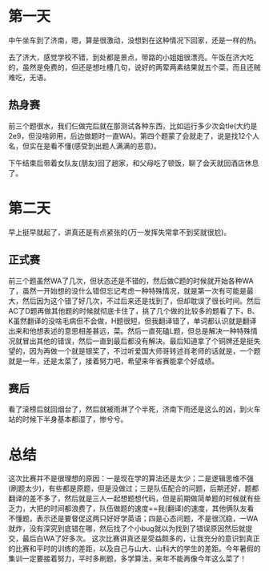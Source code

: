 # 第一天
  中午坐车到了济南，嗯，算是很激动，没想到在这种情况下回家，还是一样的热。


  去了济大，感觉学校不错，到处都是景点，带路的小姐姐很漂亮。午饭在济大吃的，虽然是免费的，但还是想吐槽几句，说好的两荤两素结果就五个菜，而且还贼难吃，无语。


## 热身赛
  前三个题很水，我们仨做完后就在那测试各种东西，比如运行多少次会tle(大约是2e9，但没啥卵用，后边做题时一直WA)。第四个题蒙了会就走了，说是找12个人名，但实在是看不懂(感受到出题人满满的恶意)。


  下午结束后带着女队友(朋友)回了趟家，和父母吃了顿饭，聊了会天就回酒店休息了。


# 第二天
  早上挺早就起了，讲真还是有点紧张的(万一发挥失常拿不到奖就很尬)。

  
## 正式赛
  前三个题虽然WA了几次，但状态还是不错的，然后做C题的时候就开始各种WA了，虽然一开始想的没什么错但忘记考虑一种特殊情况，就是第一次有可能是最大，然后因为这个错了好几次，不过后来还是找到了，但却耽误了很长时间。然后AC了D题再做其他题的时候就彻底卡住了，挑了几个做的比较多的题看了下，B、K虽然翻译的没啥毛病但不会做，H题很短，但我翻译错了，单词都认识就是翻译出来和他想表述的意思相差甚远，菜。然后一直死磕L题，但总是解决一种特殊情况就冒出其他的错误，然后一直到最后都没有解决。最后知道拿了个铜牌还是挺失望的，因为再做一个就是银奖了，不过听爱国大师哥转述肖老师的话就是，一个题就是一年，还是太菜了，接着努力吧，希望来年省赛能拿个好成绩。


## 赛后
  看了滚榜后就回烟台了，然后就被雨淋了个半死，济南下雨还是这么的凶，到火车站的时候下半身基本都湿了，惨兮兮。


# 总结
  这次比赛并不是很理想的原因：一是现在学的算法还是太少；二是逻辑思维不强(刷题太少)，有些都是原题，但是没做过；三是队伍配合的问题，后期还好，题都翻译的差不多了，然后就是三人一起想题想代码，但是前期做简单题的时候就有些乏力，大把的时间都浪费了，队伍做题的速度==我(翻译)的速度，其他俩队友看不懂题，表示还是要督促这两只好好学英语；四是心态问题，不是很沉稳，一WA就炸，没有深究到底错在哪，然后找了个小bug就以为找到了错误原因然后就提交，最后白WA了好多次。
  这次比赛讲真还是受益颇多的，让我充分的意识到真正的比赛和平时的训练的差距，以及自己与山大、山科大的学生的差距。今年暑假的集训一定要接着努力，平时多刷题，多学算法，来年不能再像今年这么菜了！


